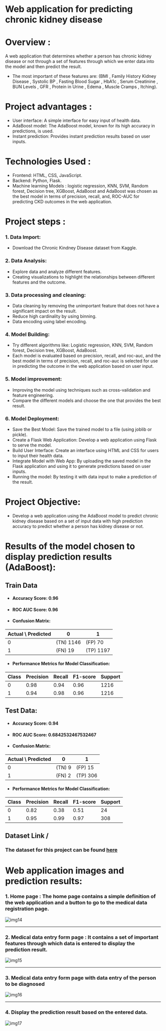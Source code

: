 # **Web application for predicting chronic kidney disease**
# Overview :
A web application that determines whether a person has chronic kidney disease or not through a set of features through which we enter data into the model and then predict the result. 
+ The most important of these features are: (BMI , Family History Kidney Disease , Systolic BP , Fasting Blood Sugar , HbA1c , Serum Creatinine , BUN Levels , GFR , Protein in Urine , Edema , Muscle Cramps , Itching).
 
# Project advantages :
* User interface: A simple interface for easy input of health data.
* AdaBoost model: The AdaBoost model, known for its high accuracy in predictions, is used.
* Instant prediction: Provides instant prediction results based on user inputs.

# Technologies Used :
* Frontend: HTML, CSS, JavaScript.
* Backend: Python, Flask.
* Machine learning Models : logistic regression, KNN, SVM, Random forest, Decision tree, XGBoost, AdaBoost and AdaBoost was chosen as the best model in terms of precision, recall, and, ROC-AUC for predicting CKD outcomes in the web application.

 # Project steps : 
 ### 1. Data Import:
+ Download the Chronic Kindney Disease dataset from Kaggle.

### 2. Data Analysis:
* Explore data and analyze different features.
* Creating visualizations to highlight the relationships between different features and the outcome. 

### 3. Data processing and cleaning: 
* Data cleaning by removing the unimportant feature that does not have a significant impact on the result.
* Reduce high cardinality by using binning.
* Data encoding using label encoding.

### 4. Model Building:
* Try different algorithms like: Logistic regression, KNN, SVM, Random forest, Decision tree, XGBoost, AdaBoost.
*  Each model is evaluated based on precision, recall, and roc-auc, and the best model in terms of precision, recall, and roc-auc is selected for use in predicting the outcome in the web application based on user input.
  
### 5. Model improvement:
* Improving the model using techniques such as cross-validation and feature engineering.
* Compare the different models and choose the one that provides the best result.

### 6. Model Deployment:
* Save the Best Model: Save the trained model to a file (using joblib or pickle).
* Create a Flask Web Application: Develop a web application using Flask to serve the model.
* Build User Interface: Create an interface using HTML and CSS for users to input their health data.
* Integrate Model with Web App: By uploading the saved model in the Flask application and using it to generate predictions based on user inputs.
* Running the model: By testing it with data input to make a prediction of the result.
 
 # Project Objective:
* Develop a web application using the AdaBoost model to predict chronic kidney disease based on a set of input data with high prediction accuracy to predict whether a person has kidney disease or not.

# Results of the model chosen to display prediction results (AdaBoost):
## Train Data
* #### Accuracy Score: 0.96
* #### ROC AUC Score: 0.96
* #### Confusion Matrix:
 
 Actual \ Predicted | 0 | 1 |
| ------------- | ------------- |------------- |
| 0  | (TN) 1146  |  (FP) 70 |
| 1  | (FN) 19 |  (TP) 1197 |

* #### Performance Metrics for Model Classification:
 
|Class  | Precision | Recall | F1-score | Support | 
| ------------- | ------------- |------------- |------------- |------------- |
| 0  | 0.98 | 0.94 | 0.96 | 1216 |
| 1  |  0.94| 0.98 | 0.96 | 1216 |

## Test Data:
* #### Accuracy Score: 0.94
* #### ROC AUC Score: 0.6842532467532467
* #### Confusion Matrix: 

 Actual \ Predicted | 0 | 1 |
| ------------- | ------------- |------------- |
| 0  | (TN) 9 |  (FP) 15 |
| 1  | (FN) 2 |  (TP) 306 |


* #### Performance Metrics for Model Classification:
 
|Class  | Precision | Recall | F1-score | Support | 
| ------------- | ------------- |------------- |------------- |------------- |
| 0  | 0.82 | 0.38 | 0.51 | 24 |
| 1  |  0.95| 0.99 | 0.97 | 308 |

## Dataset Link /
### The dataset for this project can be found [here](https://www.kaggle.com/datasets/rabieelkharoua/chronic-kidney-disease-dataset-analysis)

 # Web application images and prediction results:  
 ### 1. Home page : The home page contains a simple definition of the web application and a button to go to the medical data registration page. 
![img14](https://github.com/user-attachments/assets/658986bc-2c41-483e-87ea-f2e9f7f169f1)
________________________________________________________________________________________
### 2. Medical data entry form page : It contains a set of important features through which data is entered to display the prediction result.
![img15](https://github.com/user-attachments/assets/b8f23b57-fa8e-4899-a8b8-9f7db993dcc0)
________________________________________________________________________________________
### 3. Medical data entry form page with data entry of the person to be diagnosed 
![img16](https://github.com/user-attachments/assets/b23c84c1-fea3-475b-9a3e-4b106e834ec4)
________________________________________________________________________________________
### 4. Display the prediction result based on the entered data.
![img17](https://github.com/user-attachments/assets/3714170c-653c-4d52-8fa0-7e0b93b04ff8)

